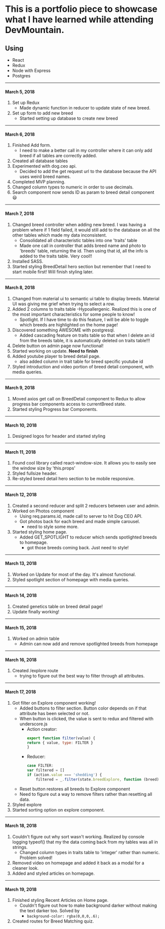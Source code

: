 # This is a portfolio piece to showcase what I have learned while attending DevMountain.

## Using

* React
* Redux
* Node with Express
* Postgres


---

#### March 5, 2018
1. Set up Redux
    - Made dynamic function in reducer to update state of new breed.
2. Set up form to add new breed
    - Started setting up database to create new breed

----

#### March 6, 2018
1. Finished Add form.
    - I need to make a better call in my controller where it can only add breed if all tables are correctly added.
2. Created all database tables
3. Experimented with dog.ceo api.
    - Decided to add the get request url to the database because the API uses weird breed names.
4. Completed MVP planning.
5. Changed column types to numeric in order to use decimals.
6. Search component now sends ID as param to breed detail component :smiley:
----

#### March 7, 2018
1. Changed breed controller when adding new breed. I was having a problem where if 1 field failed, it would still add to the database on all the other tables which made my data inconsistent. 
    - Consolidated all characteristic tables into one 'traits' table
    - Made one call in controller that adds breed name and photo to 'breeds' table, returning the id. Then using that id, all the info is added to the traits table. Very cool!!
2. Installed SASS.
3. Started styling BreedDetail hero section but remember that I need to start mobile first! Will finish styling later.
----

#### March 8, 2018
1. Changed from material ui to semantic ui table to display breeds. Material UI was giving me grief when trying to select a row.
2. Added 2 columns to traits table
    -Hypoallergenic. Realized this is one of the most important characteristics for some people to know!
    - Spotlight. If I have time to do this feature, I will be able to toggle which breeds are highlighted on the home page!
3. Discovered something AWESOME with postgresql.
    - Added cascading feature on traits table so that when I delete an id from the breeds table, it is automatically deleted on traits table!!!
4. Delete button on admin page now functional!
5. Started working on update. **Need to finish** 
6. Added youtube player to breed detail page.
    - also added column in trait table for breed specific youtube id
7. Styled introduction and video portion of breed detail component, with media queries.
---

#### March 9, 2018
1. Moved axios get call on BreedDetail component to Redux to allow progress bar components access to currentBreed state.
2. Started styling Progress bar Components.
---

#### March 10, 2018
1. Designed logos for header and started styling
---

#### March 11, 2018
1. Found cool library called react-window-size. It allows you to easily see the window size by 'this.props'
2. Styled fullsize header.
3. Re-styled breed detail hero section to be mobile responsive.
---

#### March 12, 2018
1. Created a second reducer and split 2 reducers between user and admin.
2. Worked on Photos component
    - Using req.params.id, made call to server to hit Dog CEO API.
    - Got photos back for each breed and made simple carousel.
        - need to style some more.
3. Started styling home page.
    - Added GET_SPOTLIGHT to reducer which sends spotlighted breeds to homepage.
        - got those breeds coming back. Just need to style!
---

#### March 13, 2018
1. Worked on Update for most of the day. It's almost functional.
2. Styled spotlight section of homepage with media queries.
---

#### March 14, 2018
1. Created genetics table on breed detail page!
2. Update finally working!
---

#### March 15, 2018
1. Worked on admin table
    - Admin can now add and remove spotlighted breeds from homepage
---

#### March 16, 2018
1. Created /explore route 
    - trying to figure out the best way to filter through all attributes. 
---

#### March 17, 2018
1. Got filter on Explore component working!
    - Added buttons to filter section. Button color depends on if that attribute has been selected or not. 
    - When button is clicked, the value is sent to redux and filtered with underscore.js
        - Action creator:
            ```javascript 
            export function filter(value) {
            return { value, type: FILTER }
            }
            ```
        - Reducer:
            ```javascript
            case FILTER:
            var filtered = []
            if (action.value === 'shedding') {
                filtered = _.filter(state.breedExplore, function (breed) { return breed[action.value] <= 50 })
            ```
    - Reset button restores all breeds to Explore component
    - Need to figure out a way to remove filters rather than resetting all data.
2. Styled explore 
3. Started sorting option on explore component.
---
#### March 18, 2018
1. Couldn't figure out why sort wasn't working. Realized by console logging typeof() that my the data coming back from my tables was all in strings.
    - Changed column types in traits table to 'integer' rather than numeric. Problem solved!
2. Removed video on homepage and added it back as a modal for a cleaner look.
3. Added and styled articles on homepage.
---

#### March 19, 2018
1. Finished styling Recent Articles on Home page.
    - Couldn't figure out how to make background darker without making the text darker too. Solved by
        - ```background-color: rgba(0,0,0,.6); ```
2. Created routes for Breed Matching quiz.